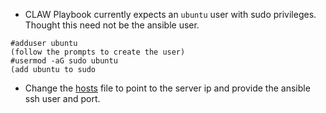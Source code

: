 * CLAW Playbook currently expects an `ubuntu` user with sudo privileges.  Thought this need not be the ansible user.

```
#adduser ubuntu
(follow the prompts to create the user)
#usermod -aG sudo ubuntu
(add ubuntu to sudo
```

* Change the [hosts](https://github.com/Islandora-Devops/claw-playbook/blob/master/inventory/vagrant/hosts) file to point to the server ip and provide the ansible ssh user and port.  
